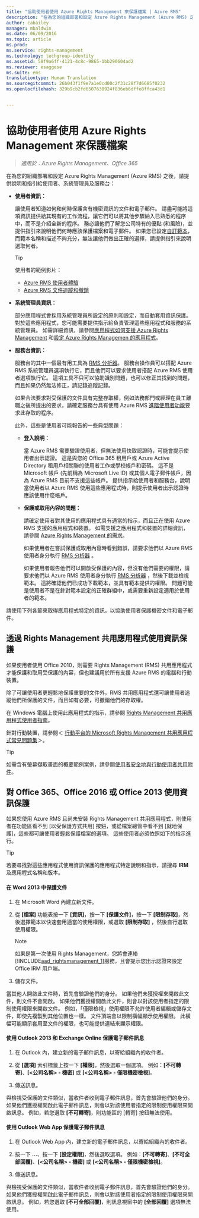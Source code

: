 ```yaml
---
title: "協助使用者使用 Azure Rights Management 來保護檔案 | Azure RMS"
description: "在為您的組織部署和設定 Azure Rights Management (Azure RMS) 之後，請提供說明和指引給使用者、系統管理員及服務台。"
author: cabailey
manager: mbaldwin
ms.date: 06/09/2016
ms.topic: article
ms.prod: 
ms.service: rights-management
ms.technology: techgroup-identity
ms.assetid: 58f9a6ff-4121-4c8c-9865-1bb290604ad2
ms.reviewer: esaggese
ms.suite: ems
translationtype: Human Translation
ms.sourcegitcommit: 26b043f1f9e7a1e0cd00c2f31c28f7d6685f0232
ms.openlocfilehash: 329b9cb2fd6507638924f836eb6dffe8ffca43d1


---
```


# 協助使用者使用 Azure Rights Management 來保護檔案

>*適用於︰Azure Rights Management、Office 365*

在為您的組織部署和設定 Azure Rights Management (Azure RMS) 之後，請提供說明和指引給使用者、系統管理員及服務台：

-   **使用者資訊：**

    讓使用者知道如何和何時保護含有機密資訊的文件和電子郵件。 請盡可能將這項資訊提供給其現有的工作流程，讓它們可以將其他步驟納入已熟悉的程序中，而不是介紹全新的程序。 務必讓他們了解您公司特有的優點 (和風險)，並提供指引來說明他們何時應該保護檔案和電子郵件。 如果您已設定[自訂範本](configure-custom-templates.md)，而範本名稱和描述不夠充分，無法讓他們做出正確的選擇，請提供指引來說明選取何者。

    > [!TIP]
    > 使用者的範例影片：
    >
    > -   [Azure RMS 使用者體驗](http://channel9.msdn.com/Series/Information-Protection/Azure-RMS-user-experience)
    > -   [Azure RMS 文件追蹤和撤銷](http://channel9.msdn.com/Series/Information-Protection/Azure-RMS-Document-Tracking-and-Revocation)

-   **系統管理員資訊：**

    部分應用程式會採用系統管理員所設定的原則和設定，而自動套用資訊保護。 對於這些應用程式，您可能需要提供指示給負責管理這些應用程式和服務的系統管理員。 如需詳細資訊，請參閱[應用程式如何支援 Azure Rights Management](../understand-explore/applications-support.md) 和[設定 Azure Rights Managemen 的應用程式](configure-applications.md)。

-   **服務台資訊：**

    服務台的其中一個最有用工具為 [RMS 分析器](https://www.microsoft.com/en-us/download/details.aspx?id=46437)。 服務台操作員可以搭配 Azure RMS 系統管理員選項執行它，而且他們可以要求使用者搭配 Azure RMS 使用者選項執行它。 這項工具不只可以協助識別問題，也可以修正其找到的問題，而且如果仍然無法修正，請記錄追蹤記錄。

    如果合法要求對受保護的文件具有完整存取權，例如法務部門或經理在員工離職之後所提出的要求，請確定服務台具有使用 Azure RMS [進階使用者功能](configure-super-users.md)要求此存取的程序。

    此外，這些是使用者可能報告的一些典型問題：

    -   **登入說明：**

        當 Azure RMS 需要驗證使用者，但無法使用快取認證時，可能會提示使用者出示認證。 這是與您的 Office 365 租用戶或 Azure Active Directory 租用戶相關聯的使用者工作或學校帳戶和密碼。 這不是 Microsoft 帳戶 (先前稱為 Microsoft Live ID) 或其個人電子郵件帳戶，因為 Azure RMS 目前不支援這些帳戶。 提供指示給使用者和服務台，說明當使用者以 Azure RMS 使用這些應用程式時，則提示使用者出示認證時應該使用什麼帳戶。

    -   **保護或取用內容的問題：**

        請確定使用者對其使用的應用程式具有適當的指示，而且正在使用 Azure RMS 支援的應用程式和裝置。 如需支援之應用程式和裝置的詳細資訊，請參閱 [Azure Rights Management 的需求](../get-started/requirements-azure-rms.md)。

        如果使用者在嘗試保護或取用內容時看到錯誤，請要求他們以 Azure RMS 使用者身分執行 [RMS 分析器](https://www.microsoft.com/en-us/download/details.aspx?id=46437) 。

        如果使用者報告他們可以開啟受保護的內容，但沒有他們需要的權限，請要求他們以 Azure RMS 使用者身分執行 [RMS 分析器](https://www.microsoft.com/en-us/download/details.aspx?id=46437) ，然後下載並檢視範本。 這將確認他們已成功下載範本，並具有範本提供的權限。 問題可能是使用者不是在針對範本設定的正確群組中，或需要重新設定適用於使用者的範本。

請使用下列各節來取得應用程式特定的資訊，以協助使用者保護機密文件和電子郵件。

## 透過 Rights Management 共用應用程式使用資訊保護
如果使用者使用 Office 2010，則需要 Rights Management (RMS) 共用應用程式才能保護和取用受保護的內容，但也建議用於所有支援 Azure RMS 的電腦和行動裝置。

除了可讓使用者更輕鬆地保護重要的文件外，RMS 共用應用程式還可讓使用者追蹤他們所保護的文件，而且如有必要，可撤銷他們的存取權。

在 Windows 電腦上使用此應用程式的指示，請參閱 [Rights Management 共用應用程式使用者指南](../rms-client/sharing-app-user-guide.md)。

針對行動裝置，請參閱＜ [行動平台的 Microsoft Rights Management 共用應用程式常見問題集](http://technet.microsoft.com/dn451248)＞。

> [!TIP]
> 如需含有螢幕擷取畫面的概要範例案例，請參閱[使用者安全地與行動使用者共用附件](../understand-explore/what-admins-users-see.md#users-safely-share-attachments-with-mobile-users)。

## 對 Office 365、Office 2016 或 Office 2013 使用資訊保護
如果您使用 Azure RMS 且尚未安裝 Rights Management 共用應用程式，則使用者在功能區看不到 [以受保護方式共用] 按鈕，或從檔案總管中看不到 [就地保護]，這些都可讓使用者輕鬆保護檔案的選項。 這些使用者必須依照如下的指示進行。

> [!TIP]
> 若要尋找對這些應用程式使用資訊保護的應用程式特定說明和指示，請搜尋 **IRM** 及應用程式名稱和版本。

#### 在 Word 2013 中保護文件

1.  在 Microsoft Word 內建立新文件。

2.  從 **[檔案]** 功能表按一下 **[資訊]**，按一下 **[保護文件]**，按一下 **[限制存取]**，然後選擇範本以快速套用適當的使用權限，或選取 **[限制存取]** ，然後自行選取使用權限。

    > [!NOTE]
    > 如果是第一次使用 Rights Management，您將會連絡[!INCLUDE[aad_rightsmanagement_1](../includes/aad_rightsmanagement_1_md.md)]服務，且會提示您出示認證來設定 Office IRM 用戶端。

3.  儲存文件。

當其他人開啟此文件時，首先會驗證他們的身分。 如果他們未獲授權來開啟此文件，則文件不會開啟。 如果他們獲授權開啟此文件，則會以對該使用者指定的限制使用權限來開啟文件。 例如，「僅限檢視」使用權限不允許使用者編輯或儲存文件，即使先複製到其他位置也一樣。 文件頂端會以限制橫幅顯示使用權限。 此橫幅可能顯示套用至文件的權限，也可能提供連結來顯示權限。

#### 使用 Outlook 2013 和 Exchange Online 保護電子郵件訊息

1.  在 Outlook 內，建立新的電子郵件訊息，以寄給組織內的收件者。

2.  從 **[選項]** 索引標籤上按一下 **[權限]**，然後選取一個選項。 例如：**[不可轉寄]**、**[&lt;公司名稱&gt; - 機密]** 或 **[&lt;公司名稱&gt; - 僅限機密檢視]**。

3.  傳送訊息。

與檢視受保護的文件類似，當收件者收到電子郵件訊息，首先會驗證他們的身分。 如果他們獲授權開啟此電子郵件訊息，則會以對該使用者指定的限制使用權限來開啟訊息。 例如，若您選取 **[不可轉寄]**，則功能區的 [轉寄] 按鈕無法使用。

#### 使用 Outlook Web App 保護電子郵件訊息

1.  在 Outlook Web App 內，建立新的電子郵件訊息，以寄給組織內的收件者。

2.  按一下  **…**、按一下 **[設定權限]**，然後選取選項。 例如：**[不可轉寄]**、**[不可全部回覆]**、**[&lt;公司名稱&gt; - 機密]** 或 **[&lt;公司名稱&gt; - 僅限機密檢視]**。

3.  傳送訊息。

與檢視受保護的文件類似，當收件者收到電子郵件訊息，首先會驗證他們的身分。 如果他們獲授權開啟此電子郵件訊息，則會以對該使用者指定的限制使用權限來開啟訊息。 例如，若您選取 **[不可全部回覆]**，則訊息視窗中的 **[全部回覆]** 選項無法使用。





<!--HONumber=Aug16_HO4-->


